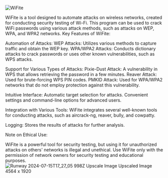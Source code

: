 ![WiFite](https://github.com/user-attachments/assets/5495cae5-2a18-4b6e-a2fd-10199bc8e18c)

WiFite is a tool designed to automate attacks on wireless networks, created for conducting security testing of Wi-Fi. This program can be used to crack WiFi passwords using various attack methods, such as attacks on WEP, WPA, and WPA2 networks.
Key Features of WiFite:

Automation of Attacks:
    WEP Attacks: Utilizes various methods to capture traffic and obtain the WEP key.
    WPA/WPA2 Attacks: Conducts dictionary attacks to crack passwords or uses other known vulnerabilities, such as WPS attacks.

Support for Various Types of Attacks:
    Pixie-Dust Attack: A vulnerability in WPS that allows retrieving the password in a few minutes.
    Reaver Attack: Used for brute-forcing WPS PIN codes.
    PMKID Attack: Used for WPA/WPA2 networks that do not employ protection against this vulnerability.

Intuitive Interface:
    Automatic target selection for attacks.
    Convenient settings and command-line options for advanced users.

Integration with Various Tools:
    WiFite integrates several well-known tools for conducting attacks, such as aircrack-ng, reaver, bully, and cowpatty.

Logging:
    Stores the results of attacks for further analysis.

Note on Ethical Use:

WiFite is a powerful tool for security testing, but using it for unauthorized attacks on others' networks is illegal and unethical. Use WiFite only with the permission of network owners for security testing and educational purposes.
![Runway 2024-07-15T17_27_05 998Z Upscale Image Upscaled Image 4564 x 1920](https://github.com/user-attachments/assets/d33e0e03-c06a-4d29-861b-966859e926ae)
